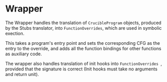 # Wrapper

The Wrapper handles the translation of `CrucibleProgram` objects, produced by the Stubs translator, into `FunctionOverrides`, which are used in symbolic exection.

This takes a program's entry point and sets the corresponding CFG as the entry to the override, and adds all the function bindings for other functions as auxiliary code.

The wrapper also handles translation of init hooks into `FunctionOverrides `, provided that the signature is correct (Init hooks must take no arguments and return unit).